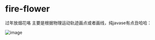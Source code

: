 # fire-flower
过年放烟花咯
主要是根据物理运动轨迹画点或者画线，纯javase有点丑哈哈：

![image](https://user-images.githubusercontent.com/53677056/154829148-a1b5d36a-3f19-42a7-b86d-1b234852ccc2.png)
